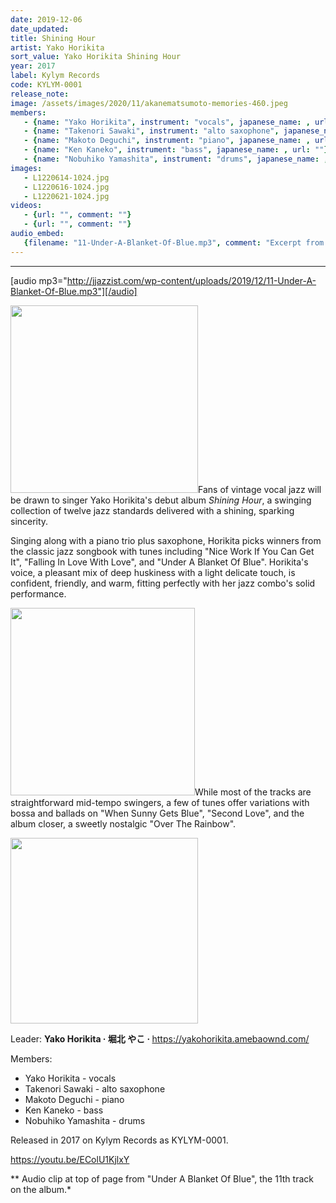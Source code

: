 ```yaml
---
date: 2019-12-06
date_updated: 
title: Shining Hour
artist: Yako Horikita
sort_value: Yako Horikita Shining Hour
year: 2017
label: Kylym Records
code: KYLYM-0001
release_note: 
image: /assets/images/2020/11/akanematsumoto-memories-460.jpeg
members:
   - {name: "Yako Horikita", instrument: "vocals", japanese_name: , url: ""}
   - {name: "Takenori Sawaki", instrument: "alto saxophone", japanese_name: , url: ""}
   - {name: "Makoto Deguchi", instrument: "piano", japanese_name: , url: ""}
   - {name: "Ken Kaneko", instrument: "bass", japanese_name: , url: ""}
   - {name: "Nobuhiko Yamashita", instrument: "drums", japanese_name: , url: ""}
images: 
   - L1220614-1024.jpg
   - L1220616-1024.jpg
   - L1220621-1024.jpg
videos: 
   - {url: "", comment: ""}
   - {url: "", comment: ""}
audio_embed:
   {filename: "11-Under-A-Blanket-Of-Blue.mp3", comment: "Excerpt from \"Under A Blanket Of Blue\", the 11th track on the album:"}
---
```

---
[audio mp3="http://jjazzist.com/wp-content/uploads/2019/12/11-Under-A-Blanket-Of-Blue.mp3"][/audio]

<a href="http://jjazzist.com/wp-content/uploads/2019/12/L1220614.jpg"><img class="size-medium wp-image-4687 alignright" src="http://jjazzist.com/wp-content/uploads/2019/12/L1220614-300x300.jpg" alt="" width="300" height="300" /></a>Fans of vintage vocal jazz will be drawn to singer Yako Horikita's debut album *Shining Hour*, a swinging collection of twelve jazz standards delivered with a shining, sparking sincerity.

Singing along with a piano trio plus saxophone, Horikita picks winners from the classic jazz songbook with tunes including "Nice Work If You Can Get It", "Falling In Love With Love", and "Under A Blanket Of Blue". Horikita's voice, a pleasant mix of deep huskiness with a light delicate touch, is confident, friendly, and warm, fitting perfectly with her jazz combo's solid performance.

<a href="http://jjazzist.com/wp-content/uploads/2019/12/L1220616.jpg"><img class="size-medium wp-image-4688 alignright" src="http://jjazzist.com/wp-content/uploads/2019/12/L1220616-295x300.jpg" alt="" width="295" height="300" /></a>While most of the tracks are straightforward mid-tempo swingers, a few of tunes offer variations with bossa and ballads on "When Sunny Gets Blue", "Second Love", and the album closer, a sweetly nostalgic "Over The Rainbow".

<a href="http://jjazzist.com/wp-content/uploads/2019/12/L1220621.jpg"><img class="alignnone size-medium wp-image-4689" src="http://jjazzist.com/wp-content/uploads/2019/12/L1220621-300x297.jpg" alt="" width="300" height="297" /></a>

Leader: <strong>Yako Horikita · 堀北 やこ · </strong><a href="https://yakohorikita.amebaownd.com/">https://yakohorikita.amebaownd.com/</a>

Members:
<ul>
 	<li>Yako Horikita - vocals</li>
 	<li>Takenori Sawaki - alto saxophone</li>
 	<li>Makoto Deguchi - piano</li>
 	<li>Ken Kaneko - bass</li>
 	<li>Nobuhiko Yamashita - drums</li>
</ul>
Released in 2017 on Kylym Records as KYLYM-0001.

https://youtu.be/EColU1KjlxY

** Audio clip at top of page from "Under A Blanket Of Blue", the 11th track on the album.*

